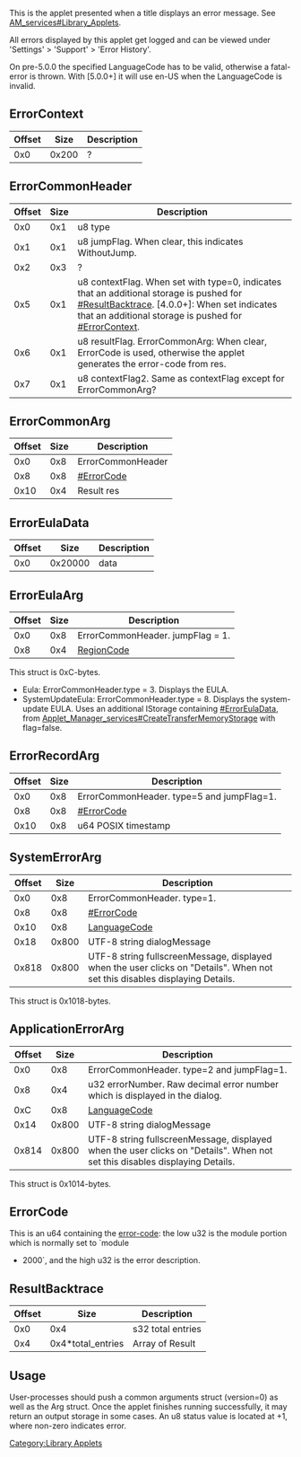 This is the applet presented when a title displays an error message. See
[AM\_services\#Library\_Applets](AM%20services#Library%20Applets.md##Library_Applets "wikilink").

All errors displayed by this applet get logged and can be viewed under
'Settings' \> 'Support' \> 'Error History'.

On pre-5.0.0 the specified LanguageCode has to be valid, otherwise a
fatal-error is thrown. With \[5.0.0+\] it will use en-US when the
LanguageCode is invalid.

## ErrorContext

| Offset | Size  | Description |
| ------ | ----- | ----------- |
| 0x0    | 0x200 | ?           |

## ErrorCommonHeader

| Offset | Size | Description                                                                                                                                                                                                                                                    |
| ------ | ---- | -------------------------------------------------------------------------------------------------------------------------------------------------------------------------------------------------------------------------------------------------------------- |
| 0x0    | 0x1  | u8 type                                                                                                                                                                                                                                                        |
| 0x1    | 0x1  | u8 jumpFlag. When clear, this indicates WithoutJump.                                                                                                                                                                                                           |
| 0x2    | 0x3  | ?                                                                                                                                                                                                                                                              |
| 0x5    | 0x1  | u8 contextFlag. When set with type=0, indicates that an additional storage is pushed for [\#ResultBacktrace](#ResultBacktrace "wikilink"). \[4.0.0+\]: When set indicates that an additional storage is pushed for [\#ErrorContext](#ErrorContext "wikilink"). |
| 0x6    | 0x1  | u8 resultFlag. ErrorCommonArg: When clear, ErrorCode is used, otherwise the applet generates the error-code from res.                                                                                                                                          |
| 0x7    | 0x1  | u8 contextFlag2. Same as contextFlag except for ErrorCommonArg?                                                                                                                                                                                                |

## ErrorCommonArg

| Offset | Size | Description                          |
| ------ | ---- | ------------------------------------ |
| 0x0    | 0x8  | ErrorCommonHeader                    |
| 0x8    | 0x8  | [\#ErrorCode](#ErrorCode "wikilink") |
| 0x10   | 0x4  | Result res                           |

## ErrorEulaData

| Offset | Size    | Description |
| ------ | ------- | ----------- |
| 0x0    | 0x20000 | data        |

## ErrorEulaArg

| Offset | Size | Description                                     |
| ------ | ---- | ----------------------------------------------- |
| 0x0    | 0x8  | ErrorCommonHeader. jumpFlag = 1.                |
| 0x8    | 0x4  | [RegionCode](Settings%20services.md "wikilink") |

This struct is 0xC-bytes.

  - Eula: ErrorCommonHeader.type = 3. Displays the EULA.
  - SystemUpdateEula: ErrorCommonHeader.type = 8. Displays the
    system-update EULA. Uses an additional IStorage containing
    [\#ErrorEulaData](#ErrorEulaData "wikilink"), from
    [Applet\_Manager\_services\#CreateTransferMemoryStorage](Applet%20Manager%20services#CreateTransferMemoryStorage.md##CreateTransferMemoryStorage "wikilink")
    with flag=false.

## ErrorRecordArg

| Offset | Size | Description                               |
| ------ | ---- | ----------------------------------------- |
| 0x0    | 0x8  | ErrorCommonHeader. type=5 and jumpFlag=1. |
| 0x8    | 0x8  | [\#ErrorCode](#ErrorCode "wikilink")      |
| 0x10   | 0x8  | u64 POSIX timestamp                       |

## SystemErrorArg

| Offset | Size  | Description                                                                                                                 |
| ------ | ----- | --------------------------------------------------------------------------------------------------------------------------- |
| 0x0    | 0x8   | ErrorCommonHeader. type=1.                                                                                                  |
| 0x8    | 0x8   | [\#ErrorCode](#ErrorCode "wikilink")                                                                                        |
| 0x10   | 0x8   | [LanguageCode](Settings%20services.md "wikilink")                                                                           |
| 0x18   | 0x800 | UTF-8 string dialogMessage                                                                                                  |
| 0x818  | 0x800 | UTF-8 string fullscreenMessage, displayed when the user clicks on "Details". When not set this disables displaying Details. |

This struct is
0x1018-bytes.

## ApplicationErrorArg

| Offset | Size  | Description                                                                                                                 |
| ------ | ----- | --------------------------------------------------------------------------------------------------------------------------- |
| 0x0    | 0x8   | ErrorCommonHeader. type=2 and jumpFlag=1.                                                                                   |
| 0x8    | 0x4   | u32 errorNumber. Raw decimal error number which is displayed in the dialog.                                                 |
| 0xC    | 0x8   | [LanguageCode](Settings%20services.md "wikilink")                                                                           |
| 0x14   | 0x800 | UTF-8 string dialogMessage                                                                                                  |
| 0x814  | 0x800 | UTF-8 string fullscreenMessage, displayed when the user clicks on "Details". When not set this disables displaying Details. |

This struct is 0x1014-bytes.

## ErrorCode

This is an u64 containing the [error-code](Error%20codes.md "wikilink"):
the low u32 is the module portion which is normally set to `module
+ 2000`, and the high u32 is the error description.

## ResultBacktrace

| Offset | Size                | Description       |
| ------ | ------------------- | ----------------- |
| 0x0    | 0x4                 | s32 total entries |
| 0x4    | 0x4\*total\_entries | Array of Result   |

## Usage

User-processes should push a common arguments struct (version=0) as well
as the Arg struct. Once the applet finishes running successfully, it may
return an output storage in some cases. An u8 status value is located at
+1, where non-zero indicates error.

[Category:Library Applets](Category:Library_Applets "wikilink")
